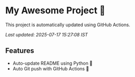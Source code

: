 # My Awesome Project 🚀

This project is automatically updated using GitHub Actions.

_Last updated: 2025-07-17 15:27:08 IST_

## Features
- Auto-update README using Python 🐍
- Auto Git push with GitHub Actions 🤖
